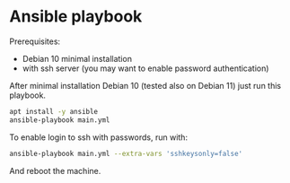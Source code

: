 # Ansible playbook

Prerequisites:

- Debian 10 minimal installation
- with ssh server (you may want to enable password authentication)

After minimal installation Debian 10 (tested also on Debian 11) just run this playbook.

```bash
apt install -y ansible
ansible-playbook main.yml
```

To enable login to ssh with passwords, run with:

```bash
ansible-playbook main.yml --extra-vars 'sshkeysonly=false'
```

And reboot the machine.
